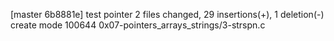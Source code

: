 [master 6b8881e] test pointer
 2 files changed, 29 insertions(+), 1 deletion(-)
 create mode 100644 0x07-pointers_arrays_strings/3-strspn.c
